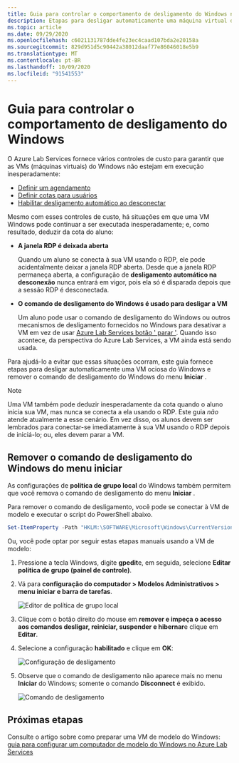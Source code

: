 ```yaml
---
title: Guia para controlar o comportamento de desligamento do Windows no Azure Lab Services | Microsoft Docs
description: Etapas para desligar automaticamente uma máquina virtual do Windows ociosa e remover o comando de desligamento do Windows.
ms.topic: article
ms.date: 09/29/2020
ms.openlocfilehash: c6021131787dde4fe23ec4caad107bda2e20158a
ms.sourcegitcommit: 829d951d5c90442a38012daaf77e86046018e5b9
ms.translationtype: MT
ms.contentlocale: pt-BR
ms.lasthandoff: 10/09/2020
ms.locfileid: "91541553"
---
```

# <a name="guide-to-controlling-windows-shutdown-behavior"></a>Guia para controlar o comportamento de desligamento do Windows

O Azure Lab Services fornece vários controles de custo para garantir que as VMs (máquinas virtuais) do Windows não estejam em execução inesperadamente:
 - [Definir um agendamento](https://docs.microsoft.com/azure/lab-services/classroom-labs/tutorial-setup-classroom-lab#set-a-schedule-for-the-lab)
 - [Definir cotas para usuários](https://docs.microsoft.com/azure/lab-services/classroom-labs/how-to-configure-student-usage#set-quotas-for-users)
 - [Habilitar desligamento automático ao desconectar](https://docs.microsoft.com/azure/lab-services/classroom-labs/how-to-enable-shutdown-disconnect)

Mesmo com esses controles de custo, há situações em que uma VM Windows pode continuar a ser executada inesperadamente; e, como resultado, deduzir da cota do aluno:

- **A janela RDP é deixada aberta**
  
    Quando um aluno se conecta à sua VM usando o RDP, ele pode acidentalmente deixar a janela RDP aberta.  Desde que a janela RDP permaneça aberta, a configuração de **desligamento automático na desconexão** nunca entrará em vigor, pois ela só é disparada depois que a sessão RDP é desconectada.

- **O comando de desligamento do Windows é usado para desligar a VM**
  
    Um aluno pode usar o comando de desligamento do Windows ou outros mecanismos de desligamento fornecidos no Windows para desativar a VM em vez de usar [Azure Lab Services botão ' parar '](https://docs.microsoft.com/azure/lab-services/classroom-labs/how-to-use-classroom-lab#start-or-stop-the-vm).  Quando isso acontece, da perspectiva do Azure Lab Services, a VM ainda está sendo usada.
    
Para ajudá-lo a evitar que essas situações ocorram, este guia fornece etapas para desligar automaticamente uma VM ociosa do Windows e remover o comando de desligamento do Windows do menu **Iniciar** .  

> [!NOTE]
> Uma VM também pode deduzir inesperadamente da cota quando o aluno inicia sua VM, mas nunca se conecta a ela usando o RDP.  Este guia *não* atende atualmente a esse cenário.  Em vez disso, os alunos devem ser lembrados para conectar-se imediatamente à sua VM usando o RDP depois de iniciá-lo; ou, eles devem parar a VM.

## <a name="remove-windows-shutdown-command-from-start-menu"></a>Remover o comando de desligamento do Windows do menu iniciar

As configurações de **política de grupo local** do Windows também permitem que você remova o comando de desligamento do menu **Iniciar** .

Para remover o comando de desligamento, você pode se conectar à VM de modelo e executar o script do PowerShell abaixo.

```powershell
Set-ItemProperty -Path "HKLM:\SOFTWARE\Microsoft\Windows\CurrentVersion\Policies\Explorer" -Name "HidePowerOptions" -Value 1 -Force
```

Ou, você pode optar por seguir estas etapas manuais usando a VM de modelo:

1. Pressione a tecla Windows, digite **gpedit**e, em seguida, selecione **Editar política de grupo (painel de controle)**.

1. Vá para **configuração do computador > Modelos Administrativos > menu iniciar e barra de tarefas**.  

    ![Editor de política de grupo local](./media/how-to-windows-shutdown/group-policy-shutdown.png)

1. Clique com o botão direito do mouse em **remover e impeça o acesso aos comandos desligar, reiniciar, suspender e hibernar**e clique em **Editar**.

1. Selecione a configuração **habilitado** e clique em **OK**:
 
   ![Configuração de desligamento](./media/how-to-windows-shutdown/edit-shutdown.png)

1. Observe que o comando de desligamento não aparece mais no menu **Iniciar** do Windows; somente o comando **Disconnect** é exibido.

    ![Comando de desligamento](./media/how-to-windows-shutdown/start-menu.png)

## <a name="next-steps"></a>Próximas etapas
Consulte o artigo sobre como preparar uma VM de modelo do Windows: [guia para configurar um computador de modelo do Windows no Azure Lab Services](how-to-prepare-windows-template.md)
